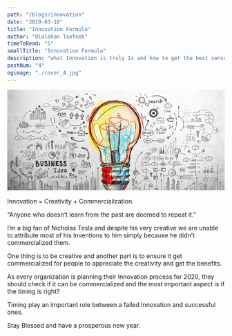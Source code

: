 ```yaml
---
path: "/blogs/innovation"
date: "2019-03-10"
title: "Innovation Formula"
author: "Olalekan Taofeek"
timeToRead: "5"
smallTitle: "Innovation Formula"
description: "what Innovation is truly Is and how to get the best sense of it."
postNum: "4"
ogimage: "./cover_4.jpg"
---
```


<img src="cover_4.jpg"/>
<br/>

Innovation = Creativity + Commercialization.

“Anyone who doesn’t learn from the past are doomed to repeat it.”

I’m a big fan of Nicholas Tesla and despite his very creative we are unable to attribute most of his Inventions to him simply because he didn’t commercialized them.

One thing is to be creative and another part is to ensure it get commercialized for people to appreciate the creativity and get the benefits.

As every organization is planning their Innovation process for 2020, they should check if it can be commercialized and the most important aspect is if the timing is right?

Timing play an important role between a failed Innovation and successful ones.

Stay Blessed and have a prosperous new year.
